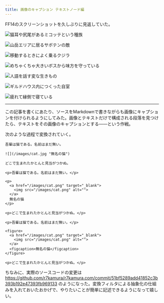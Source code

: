 ```yaml
---
title: 画像のキャプション テキストノード編
---
```


FF14のスクリーンショットを久しぶりに見返していた。

![](/images/2020-09-22-markdown-caption-back.png "猫耳や尻尾があるミコッテという種族")

![](/images/2020-09-22-markdown-caption-monster.png "山岳エリアに居るサボテンの敵")

![](/images/2020-09-22-markdown-caption-whale.png "移動するときによく乗るクジラ")

![](/images/2020-09-22-markdown-caption-boss.png "めちゃくちゃ大きいボスから味方を守っている")

![](/images/2020-09-22-markdown-caption-namazuo.png "人語を話す変な生きもの")

![](/images/2020-09-22-markdown-caption-myroom.png "ギルドハウス内につくった自室")

![](/images/2020-09-22-markdown-caption-myroom-2.png "疲れて縁側で寝ている")

---

この記事を書くにあたり、ソースをMarkdownで書きながらも画像にキャプションを付けられるようにしてみた。画像とテキストだけで構成される段落を見つけたら、テキストをその画像のキャプションとする――という作戦。

次のような過程で変換されていく。

```
吾輩は猫である。名前はまだ無い。

![](/images/cat.jpg "無名の猫")

どこで生まれたかとんと見当がつかぬ。
```

```
<p>吾輩は猫である。名前はまだ無い。</p>

<p>
  <a href="/images/cat.png" target="_blank">
    <img src="/images/cat.png" alt="">
  </a>
  無名の猫
</p>

<p>どこで生まれたかとんと見当がつかぬ。</p>
```

```
<p>吾輩は猫である。名前はまだ無い。</p>

<figure>
  <a href="/images/cat.png" target="_blank">
    <img src="/images/cat.png" alt="">
  </a>
  <figcaption>無名の猫</figcaption>
</figure>

<p>どこで生まれたかとんと見当がつかぬ。</p>
```

ちなみに、実際のソースコードの変更は https://github.com/r7kamura/r7kamura.com/commit/51bf5289add41852c3b393b192e47393fb969133 のようになった。変換フィルタによる抽象化の仕組みを入れておいたおかげで、やりたいことが簡単に記述できるようになって嬉しい。
